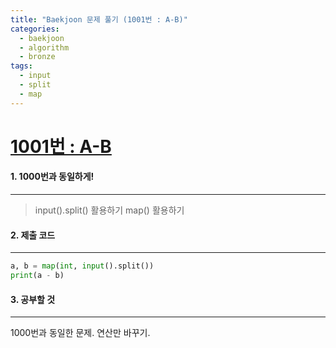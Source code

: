 ```yaml
---
title: "Baekjoon 문제 풀기 (1001번 : A-B)"
categories:
  - baekjoon
  - algorithm
  - bronze
tags:
  - input
  - split
  - map
---
```



# [1001번 : A-B](https://www.acmicpc.net/problem/1001)

#### 1. 1000번과 동일하게!
---


> input().split() 활용하기
> map() 활용하기


#### 2. 제출 코드 
---

```python
a, b = map(int, input().split())
print(a - b)
```

#### 3. 공부할 것
---

1000번과 동일한 문제.
연산만 바꾸기.

